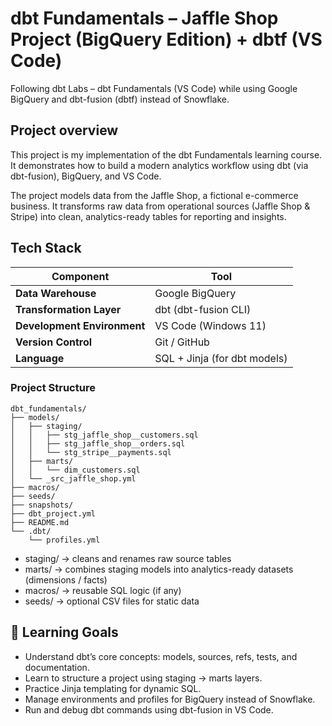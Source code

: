 # dbt Fundamentals – Jaffle Shop Project (BigQuery Edition) + dbtf (VS Code)

Following dbt Labs – dbt Fundamentals (VS Code) while using Google BigQuery and dbt-fusion (dbtf) instead of Snowflake.

## Project overview

This project is my implementation of the dbt Fundamentals learning course.
It demonstrates how to build a modern analytics workflow using dbt (via dbt-fusion), BigQuery, and VS Code.

The project models data from the Jaffle Shop, a fictional e-commerce business.
It transforms raw data from operational sources (Jaffle Shop & Stripe) into clean, analytics-ready tables for reporting and insights.

## Tech Stack

| Component                   | Tool                         |
| --------------------------- | ---------------------------- |
| **Data Warehouse**          | Google BigQuery              |
| **Transformation Layer**    | dbt (dbt-fusion CLI)         |
| **Development Environment** | VS Code (Windows 11)         |
| **Version Control**         | Git / GitHub                 |
| **Language**                | SQL + Jinja (for dbt models) |

### Project Structure
```
dbt_fundamentals/
├── models/
│   ├── staging/
│   │   ├── stg_jaffle_shop__customers.sql
│   │   ├── stg_jaffle_shop__orders.sql
│   │   └── stg_stripe__payments.sql
│   ├── marts/
│   │   └── dim_customers.sql
│   └── _src_jaffle_shop.yml
├── macros/
├── seeds/
├── snapshots/
├── dbt_project.yml
├── README.md
└── .dbt/
    └── profiles.yml
```
- staging/ → cleans and renames raw source tables
- marts/ → combines staging models into analytics-ready datasets (dimensions / facts)
- macros/ → reusable SQL logic (if any)
- seeds/ → optional CSV files for static data

## 🧠 Learning Goals

- Understand dbt’s core concepts: models, sources, refs, tests, and documentation.
- Learn to structure a project using staging → marts layers.
- Practice Jinja templating for dynamic SQL.
- Manage environments and profiles for BigQuery instead of Snowflake.
- Run and debug dbt commands using dbt-fusion in VS Code.